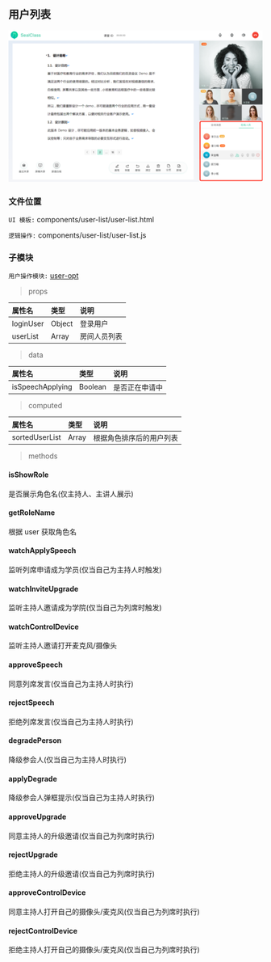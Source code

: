 ## 用户列表

![image](../image/user-list.png)

### 文件位置

`UI 模板:` components/user-list/user-list.html

`逻辑操作:` components/user-list/user-list.js

### 子模块

`用户操作模块:` [user-opt](./user-opt.md)

> props

|  属性名      | 类型     | 说明     |
| :---------- | :------- | :------- |
| loginUser | Object |  登录用户 |
| userList |  Array | 房间人员列表 |

> data

|  属性名      | 类型     | 说明     |
| :---------- | :------- | :------- |
| isSpeechApplying | Boolean | 是否正在申请中 |

> computed

|  属性名      | 类型     | 说明     |
| :---------- | :------- | :------- |
| sortedUserList | Array | 根据角色排序后的用户列表 |

> methods

#### isShowRole

是否展示角色名(仅主持人、主讲人展示)

#### getRoleName

根据 user 获取角色名

#### watchApplySpeech

监听列席申请成为学员(仅当自己为主持人时触发)

#### watchInviteUpgrade

监听主持人邀请成为学院(仅当自己为列席时触发)

#### watchControlDevice

监听主持人邀请打开麦克风/摄像头

#### approveSpeech

同意列席发言(仅当自己为主持人时执行)

#### rejectSpeech

拒绝列席发言(仅当自己为主持人时执行)

#### degradePerson

降级参会人(仅当自己为主持人时执行)

#### applyDegrade

降级参会人弹框提示(仅当自己为主持人时执行)

#### approveUpgrade

同意主持人的升级邀请(仅当自己为列席时执行)

#### rejectUpgrade

拒绝主持人的升级邀请(仅当自己为列席时执行)

#### approveControlDevice

同意主持人打开自己的摄像头/麦克风(仅当自己为列席时执行)

#### rejectControlDevice

拒绝主持人打开自己的摄像头/麦克风(仅当自己为列席时执行)